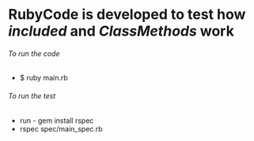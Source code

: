 # RubyCode is developed to test how *included* and *ClassMethods* work

###### *To run the code*

* $ ruby main.rb


###### *To run the test*

* run - gem install rspec
* rspec spec/main_spec.rb
